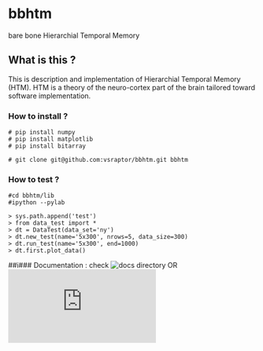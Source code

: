 # bbhtm
bare bone Hierarchial Temporal Memory

## What is this ?

This is description and implementation of Hierarchial Temporal Memory (HTM).
HTM is a theory of the neuro-cortex part of the brain tailored toward software implementation.

### How to install ?

```
# pip install numpy
# pip install matplotlib
# pip install bitarray

# git clone git@github.com:vsraptor/bbhtm.git bbhtm
```

### How to test ?

```
#cd bbhtm/lib
#ipython --pylab

> sys.path.append('test')
> from data_test import *
> dt = DataTest(data_set='ny')
> dt.new_test(name='5x300', nrows=5, data_size=300)
> dt.run_test(name='5x300', end=1000)
> dt.first.plot_data()
```

##i### Documentation : check ![docs](https://github.com/vsraptor/bbhtm/tree/master/docs) directory OR ![ifni.co](http://ifni.co/bbHTM.html)


